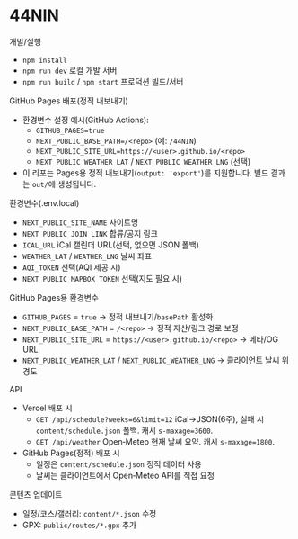 # 44NIN

개발/실행
- `npm install`
- `npm run dev` 로컬 개발 서버
- `npm run build` / `npm start` 프로덕션 빌드/서버

GitHub Pages 배포(정적 내보내기)
- 환경변수 설정 예시(GitHub Actions):
  - `GITHUB_PAGES=true`
  - `NEXT_PUBLIC_BASE_PATH=/<repo>` (예: `/44NIN`)
  - `NEXT_PUBLIC_SITE_URL=https://<user>.github.io/<repo>`
  - `NEXT_PUBLIC_WEATHER_LAT` / `NEXT_PUBLIC_WEATHER_LNG` (선택)
- 이 리포는 Pages용 정적 내보내기(`output: 'export'`)를 지원합니다. 빌드 결과는 `out/`에 생성됩니다.

환경변수(.env.local)
- `NEXT_PUBLIC_SITE_NAME` 사이트명
- `NEXT_PUBLIC_JOIN_LINK` 합류/공지 링크
- `ICAL_URL` iCal 캘린더 URL(선택, 없으면 JSON 폴백)
- `WEATHER_LAT` / `WEATHER_LNG` 날씨 좌표
- `AQI_TOKEN` 선택(AQI 제공 시)
- `NEXT_PUBLIC_MAPBOX_TOKEN` 선택(지도 필요 시)
  
GitHub Pages용 환경변수
- `GITHUB_PAGES` = `true` → 정적 내보내기/`basePath` 활성화
- `NEXT_PUBLIC_BASE_PATH` = `/<repo>` → 정적 자산/링크 경로 보정
- `NEXT_PUBLIC_SITE_URL` = `https://<user>.github.io/<repo>` → 메타/OG URL
- `NEXT_PUBLIC_WEATHER_LAT` / `NEXT_PUBLIC_WEATHER_LNG` → 클라이언트 날씨 위경도

API
- Vercel 배포 시
  - `GET /api/schedule?weeks=6&limit=12` iCal→JSON(6주), 실패 시 `content/schedule.json` 폴백. 캐시 `s-maxage=3600`.
  - `GET /api/weather` Open‑Meteo 현재 날씨 요약. 캐시 `s-maxage=1800`.
- GitHub Pages(정적) 배포 시
  - 일정은 `content/schedule.json` 정적 데이터 사용
  - 날씨는 클라이언트에서 Open‑Meteo API를 직접 요청

콘텐츠 업데이트
- 일정/코스/갤러리: `content/*.json` 수정
- GPX: `public/routes/*.gpx` 추가
